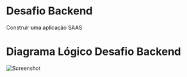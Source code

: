 # Desafio Backend
Construir uma aplicação SAAS

# Diagrama Lógico Desafio Backend
![Screenshot](DiagramaLogicoDesafioBackend.png)
